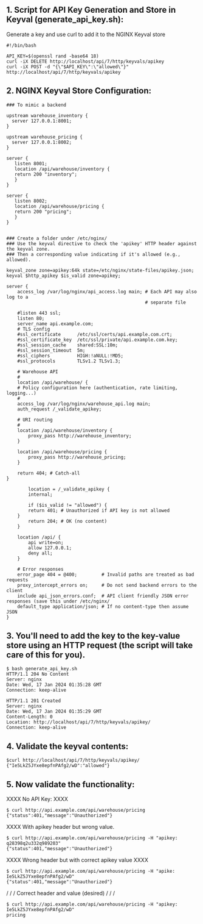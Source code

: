 ## 1. Script for API Key Generation and Store in Keyval (generate_api_key.sh):

Generate a key and use curl to add it to the NGINX Keyval store

```
#!/bin/bash

API_KEY=$(openssl rand -base64 18)
curl -iX DELETE http://localhost/api/7/http/keyvals/apikey
curl -iX POST -d "{\"$API_KEY\":\"allowed\"}" http://localhost/api/7/http/keyvals/apikey

```

## 2. NGINX Keyval Store Configuration:

```
### To mimic a backend

upstream warehouse_inventory {
  server 127.0.0.1:8001;
}

upstream warehouse_pricing {
  server 127.0.0.1:8002;
}

server {
   listen 8001;
   location /api/warehouse/inventory {
   return 200 "inventory";
   }
}

server {
   listen 8002;
   location /api/warehouse/pricing {
   return 200 "pricing";
   }
}


### Create a folder under /etc/nginx/
### Use the keyval directive to check the 'apikey' HTTP header against the keyval zone.
### Then a corresponding value indicating if it's allowed (e.g., allowed).

keyval_zone zone=apikey:64k state=/etc/nginx/state-files/apikey.json;
keyval $http_apikey $is_valid zone=apikey;

server {
    access_log /var/log/nginx/api_access.log main; # Each API may also log to a
                                                   # separate file

    #listen 443 ssl;
    listen 80;
    server_name api.example.com;
    # TLS config
    #ssl_certificate      /etc/ssl/certs/api.example.com.crt;
    #ssl_certificate_key  /etc/ssl/private/api.example.com.key;
    #ssl_session_cache    shared:SSL:10m;
    #ssl_session_timeout  5m;
    #ssl_ciphers          HIGH:!aNULL:!MD5;
    #ssl_protocols        TLSv1.2 TLSv1.3;

    # Warehouse API
    #
    location /api/warehouse/ {
    # Policy configuration here (authentication, rate limiting, logging...)
    #
    access_log /var/log/nginx/warehouse_api.log main;
    auth_request /_validate_apikey;

    # URI routing
    #
    location /api/warehouse/inventory {
        proxy_pass http://warehouse_inventory;
    }

    location /api/warehouse/pricing {
        proxy_pass http://warehouse_pricing;
    }

    return 404; # Catch-all
}

        location = /_validate_apikey {
        internal;

        if ($is_valid != "allowed") {
        return 401; # Unauthorized if API key is not allowed
    }
        return 204; # OK (no content)
    }

    location /api/ {
        api write=on;
        allow 127.0.0.1;
        deny all;
    }

    # Error responses
    error_page 404 = @400;         # Invalid paths are treated as bad requests
    proxy_intercept_errors on;     # Do not send backend errors to the client
    include api_json_errors.conf;  # API client friendly JSON error responses (save this under /etc/nginx/
    default_type application/json; # If no content-type then assume JSON
}
```

## 3. You'll need to add the key  to the key-value store using an HTTP request (the script will take care of this for you).

```
$ bash generate_api_key.sh
HTTP/1.1 204 No Content
Server: nginx
Date: Wed, 17 Jan 2024 01:35:28 GMT
Connection: keep-alive

HTTP/1.1 201 Created
Server: nginx
Date: Wed, 17 Jan 2024 01:35:29 GMT
Content-Length: 0
Location: http://localhost/api/7/http/keyvals/apikey/
Connection: keep-alive
```

## 4. Validate the keyval contents:
```
$curl http://localhost/api/7/http/keyvals/apikey/
{"Ie5LkZ5JYxe8epfnPAfg2/wD":"allowed"}
```

## 5. Now validate the functionality:

XXXX
No API Key:
XXXX

```
$ curl http://api.example.com/api/warehouse/pricing
{"status":401,"message":"Unauthorized"}
```

XXXX
With apikey header but wrong value.
```
$ curl http://api.example.com/api/warehouse/pricing -H "apikey: q28398q2u332q989203"
{"status":401,"message":"Unauthorized"}
```

XXXX
Wrong header but with correct apikey value
XXXX
```
$ curl http://api.example.com/api/warehouse/pricing -H "apike: Ie5LkZ5JYxe8epfnPAfg2/wD"
{"status":401,"message":"Unauthorized"}
```

/ / /
Correct header and value (desired)
/ / / 
```
$ curl http://api.example.com/api/warehouse/pricing -H "apikey: Ie5LkZ5JYxe8epfnPAfg2/wD"
pricing
```
